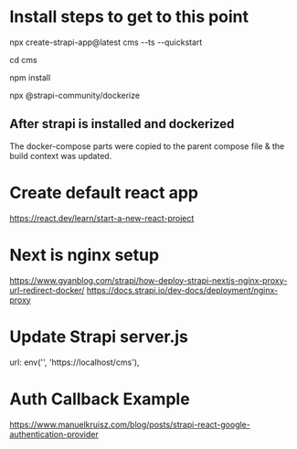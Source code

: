 # Install steps to get to this point

npx create-strapi-app@latest cms --ts --quickstart

cd cms

npm install

npx @strapi-community/dockerize

## After strapi is installed and dockerized

The docker-compose parts were copied to the parent compose file & the build context was updated.

# Create default react app

https://react.dev/learn/start-a-new-react-project


# Next is nginx setup
https://www.gyanblog.com/strapi/how-deploy-strapi-nextjs-nginx-proxy-url-redirect-docker/
https://docs.strapi.io/dev-docs/deployment/nginx-proxy



# Update Strapi server.js

url: env('', 'https://localhost/cms'),

# Auth Callback Example
https://www.manuelkruisz.com/blog/posts/strapi-react-google-authentication-provider
